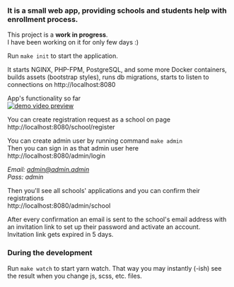 ### It is a small web app, providing schools and students help with enrollment process.<br>

This project is a **work in progress**.<br>
I have been working on it for only few days :)


Run `make init` to start the application.

It starts NGINX, PHP-FPM, PostgreSQL, and some more Docker containers, builds assets (bootstrap styles), runs db migrations, starts to listen to connections on http://localhost:8080


App's functionality so far<br>
[![demo video preview](https://img.youtube.com/vi/JGJw2O7mBUA/0.jpg)](https://youtu.be/JGJw2O7mBUA)

You can create registration request as a school on page<br>
http://localhost:8080/school/register


You can create admin user by running command `make admin`<br>
Then you can sign in as that admin user here<br>
http://localhost:8080/admin/login

_Email: admin@admin.admin<br>
Pass: admin_

Then you'll see all schools' applications and you can confirm their registrations<br>
http://localhost:8080/admin/school

After every confirmation an email is sent to the school's email address with an invitation link to set up their password and activate an account.<br>
Invitation link gets expired in 5 days.


### During the development

Run `make watch` to start yarn watch. That way you may instantly (-ish) see the result when you change js, scss, etc. files. 

